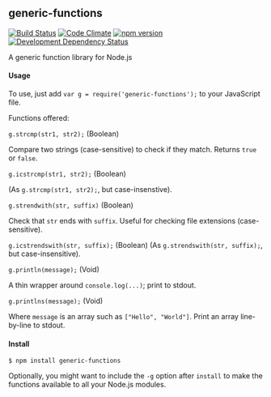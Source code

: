 ## generic-functions 
[![Build Status](https://travis-ci.org/stpettersens/genericFunctions-for-node.svg?branch=master)](https://travis-ci.org/stpettersens/genericFunctions-for-node) [![Code Climate](https://codeclimate.com/github/stpettersens/genericFunctions-for-node/badges/gpa.svg)](https://codeclimate.com/github/stpettersens/genericFunctions-for-node) [![npm version](https://badge.fury.io/js/generic-functions.svg)](http://npmjs.org/package/generic-functions) [![Development Dependency Status](https://david-dm.org/stpettersens/genericFunctions-for-node/dev-status.png?theme=shields.io)](https://david-dm.org/stpettersens/genericFunctions-for-node#info=devDependencies)

A generic function library for Node.js

#### Usage #####

To use, just add `var g = require('generic-functions');` to your JavaScript file.

Functions offered:

`g.strcmp(str1, str2);` (Boolean)

Compare two strings (case-sensitive) to check if they match.
Returns `true` or `false`.

`g.icstrcmp(str1, str2);` (Boolean)

(As `g.strcmp(str1, str2);`, but case-insenstive).

`g.strendwith(str, suffix)` (Boolean)

Check that `str` ends with `suffix`. Useful for
checking file extensions (case-sensitive).

`g.icstrendswith(str, suffix);` (Boolean)
(As `g.strendswith(str, suffix);`, but case-insensitive).

`g.println(message);` (Void)

A thin wrapper around `console.log(...)`; print to stdout.

`g.printlns(message);` (Void)

Where `message` is an array such as `["Hello", "World"]`.
Print an array line-by-line to stdout.

#### Install ####

`$ npm install generic-functions`

Optionally, you might want to include the `-g` option after `install` to make the functions
available to all your Node.js modules.
